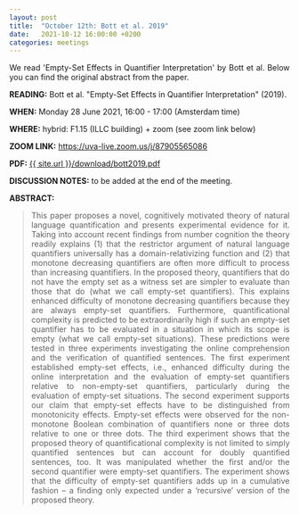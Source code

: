```yaml
---
layout: post
title:  "October 12th: Bott et al. 2019" 
date:   2021-10-12 16:00:00 +0200
categories: meetings
---
```


<p style="text-align: justify;">
 We read 'Empty-Set Effects in Quantifier Interpretation' by Bott et al. Below you can find the original abstract from the paper.

</p>

<b> READING:</b> Bott et al. "Empty-Set Effects in Quantifier Interpretation" (2019).

<b> WHEN:</b>  Monday 28 June 2021, 16:00 - 17:00 (Amsterdam time)

<b> WHERE:</b> hybrid: F1.15 (ILLC building) + zoom (see zoom link below)

<b> ZOOM LINK:</b> <a href="https://uva-live.zoom.us/j/87905565086"  target="_blank" rel="noopener noreferrer">https://uva-live.zoom.us/j/87905565086</a>

<b> PDF:</b>  <a href="{{ site.url }}/download/bott2019.pdf"  target="_blank" rel="noopener noreferrer">{{ site.url }}/download/bott2019.pdf</a>

<b> DISCUSSION NOTES:</b> to be added at the end of the meeting. 

<b> ABSTRACT: </b>

<blockquote>
<p style="text-align: justify;">
This paper proposes a novel, cognitively motivated theory of natural language quantification and presents experimental evidence for it. 
Taking into account recent findings from number cognition the theory readily explains (1) that the restrictor argument of natural language 
quantifiers universally has a domain-relativizing function and (2) that monotone decreasing quantifiers are often more difficult to process 
than increasing quantifiers. In the proposed theory, quantifiers that do not have the empty set as a witness set are simpler to evaluate than 
those that do (what we call empty-set quantifiers). This explains enhanced difficulty of monotone decreasing quantifiers because they are 
always empty-set quantifiers. Furthermore, quantificational complexity is predicted to be extraordinarily high if such an empty-set quantifier 
has to be evaluated in a situation in which its scope is empty (what we call empty-set situations). These predictions were tested in three 
experiments investigating the online comprehension and the verification of quantified sentences. The first experiment established empty-set effects,
 i.e., enhanced difficulty during the online interpretation and the evaluation of empty-set quantifiers relative to non-empty-set quantifiers, particularly
 during the evaluation of empty-set situations. The second experiment supports our claim that empty-set effects have to be distinguished from monotonicity 
 effects. Empty-set effects were observed for the non-monotone Boolean combination of quantifiers none or three dots relative to one or three dots. 
 The third experiment shows that the proposed theory of quantificational complexity is not limited to simply quantified sentences but can account for 
 doubly quantified sentences, too. It was manipulated whether the first and/or the second quantifier were empty-set quantifiers. The experiment shows 
 that the difficulty of empty-set quantifiers adds up in a cumulative fashion – a finding only expected under a ‘recursive’ version of the proposed theory.
</p>


</blockquote>
